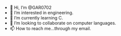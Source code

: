 - 👋 Hi, I’m @GAR0702
- 👀 I’m interested in engineering.
- 🌱 I’m currently learning C.
- 💞️ I’m looking to collaborate on computer languages.
- 📫 How to reach me...through my email.

<!---
GAR0702/GAR0702 is a ✨ special ✨ repository because its `README.md` (this file) appears on your GitHub profile.
You can click the Preview link to take a look at your changes.
--->
